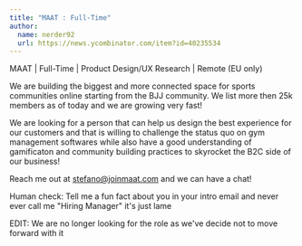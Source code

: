 ```yaml
---
title: "MAAT : Full-Time"
author:
  name: nerder92
  url: https://news.ycombinator.com/item?id=40235534
---
```

MAAT | Full-Time | Product Design&#x2F;UX Research | Remote (EU only)

We are building the biggest and more connected space for sports communities online starting from the BJJ community. We list more then 25k members as of today and we are growing very fast!

We are looking for a person that can help us design the best experience for our customers and that is willing to challenge the status quo on gym management softwares while also have a good understanding of gamificaton and community building practices to skyrocket the B2C side of our business!

Reach me out at stefano@joinmaat.com and we can have a chat!

Human check: Tell me a fun fact about you in your intro email and never ever call me &quot;Hiring Manager&quot; it&#x27;s just lame

EDIT: We are no longer looking for the role as we&#x27;ve decide not to move forward with it
